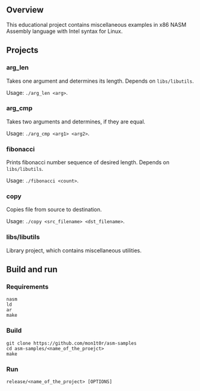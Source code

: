## Overview
This educational project contains miscellaneous examples in x86 NASM Assembly
language with Intel syntax for Linux.

## Projects
### arg_len
Takes one argument and determines its length. Depends on `libs/libutils`.

Usage: `./arg_len <arg>`.

### arg_cmp
Takes two arguments and determines, if they are equal.

Usage: `./arg_cmp <arg1> <arg2>`.

### fibonacci
Prints fibonacci number sequence of desired length. Depends on `libs/libutils`.

Usage: `./fibonacci <count>`.

### copy
Copies file from source to destination.

Usage: `./copy <src_filename> <dst_filename>`.

### libs/libutils
Library project, which contains miscellaneous utilities.

## Build and run
### Requirements
```
nasm
ld
ar
make
```

### Build
```
git clone https://github.com/mon1t0r/asm-samples
cd asm-samples/<name_of_the_proejct>
make
```

### Run
```
release/<name_of_the_project> [OPTIONS]
```
